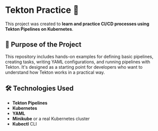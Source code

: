 # Tekton Practice 🚀

This project was created to **learn and practice CI/CD processes using Tekton Pipelines on Kubernetes**.

## 📌 Purpose of the Project

This repository includes hands-on examples for defining basic pipelines, creating tasks, writing YAML configurations, and running pipelines with Tekton. It's designed as a starting point for developers who want to understand how Tekton works in a practical way.

## 🛠️ Technologies Used

- **Tekton Pipelines**  
- **Kubernetes**  
- **YAML**  
- **Minikube** or a real Kubernetes cluster  
- **Kubectl** CLI  



